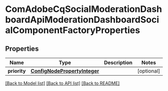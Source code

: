 # ComAdobeCqSocialModerationDashboardApiModerationDashboardSocialComponentFactoryProperties

## Properties
Name | Type | Description | Notes
------------ | ------------- | ------------- | -------------
**priority** | [**ConfigNodePropertyInteger**](ConfigNodePropertyInteger.md) |  | [optional] 

[[Back to Model list]](../README.md#documentation-for-models) [[Back to API list]](../README.md#documentation-for-api-endpoints) [[Back to README]](../README.md)


